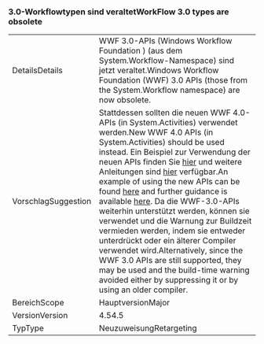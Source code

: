 ### <a name="workflow-30-types-are-obsolete"></a><span data-ttu-id="a43e5-101">3.0-Workflowtypen sind veraltet</span><span class="sxs-lookup"><span data-stu-id="a43e5-101">WorkFlow 3.0 types are obsolete</span></span>

|   |   |
|---|---|
|<span data-ttu-id="a43e5-102">Details</span><span class="sxs-lookup"><span data-stu-id="a43e5-102">Details</span></span>|<span data-ttu-id="a43e5-103">WWF 3.0-APIs (Windows Workflow Foundation ) (aus dem System.Workflow-Namespace) sind jetzt veraltet.</span><span class="sxs-lookup"><span data-stu-id="a43e5-103">Windows Workflow Foundation (WWF) 3.0 APIs (those from the System.Workflow namespace) are now obsolete.</span></span>|
|<span data-ttu-id="a43e5-104">Vorschlag</span><span class="sxs-lookup"><span data-stu-id="a43e5-104">Suggestion</span></span>|<span data-ttu-id="a43e5-105">Stattdessen sollten die neuen WWF 4.0-APIs (in System.Activities) verwendet werden.</span><span class="sxs-lookup"><span data-stu-id="a43e5-105">New WWF 4.0 APIs (in System.Activities) should be used instead.</span></span> <span data-ttu-id="a43e5-106">Ein Beispiel zur Verwendung der neuen APIs finden Sie [hier](~/docs/framework/windows-workflow-foundation/how-to-update-the-definition-of-a-running-workflow-instance.md) und weitere Anleitungen sind [hier](http://blogs.msdn.com/b/workflowteam/archive/2012/02/08/deprecatingwf3.aspx) verfügbar.</span><span class="sxs-lookup"><span data-stu-id="a43e5-106">An example of using the new APIs can be found [here](~/docs/framework/windows-workflow-foundation/how-to-update-the-definition-of-a-running-workflow-instance.md) and further guidance is available [here](http://blogs.msdn.com/b/workflowteam/archive/2012/02/08/deprecatingwf3.aspx).</span></span> <span data-ttu-id="a43e5-107">Da die WWF-3.0-APIs weiterhin unterstützt werden, können sie verwendet und die Warnung zur Buildzeit vermieden werden, indem sie entweder unterdrückt oder ein älterer Compiler verwendet wird.</span><span class="sxs-lookup"><span data-stu-id="a43e5-107">Alternatively, since the WWF 3.0 APIs are still supported, they may be used and the build-time warning avoided either by suppressing it or by using an older compiler.</span></span>|
|<span data-ttu-id="a43e5-108">Bereich</span><span class="sxs-lookup"><span data-stu-id="a43e5-108">Scope</span></span>|<span data-ttu-id="a43e5-109">Hauptversion</span><span class="sxs-lookup"><span data-stu-id="a43e5-109">Major</span></span>|
|<span data-ttu-id="a43e5-110">Version</span><span class="sxs-lookup"><span data-stu-id="a43e5-110">Version</span></span>|<span data-ttu-id="a43e5-111">4.5</span><span class="sxs-lookup"><span data-stu-id="a43e5-111">4.5</span></span>|
|<span data-ttu-id="a43e5-112">Typ</span><span class="sxs-lookup"><span data-stu-id="a43e5-112">Type</span></span>|<span data-ttu-id="a43e5-113">Neuzuweisung</span><span class="sxs-lookup"><span data-stu-id="a43e5-113">Retargeting</span></span>|

